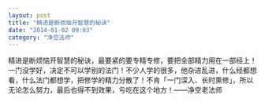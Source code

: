 ```yaml
---
layout: post
title: "精进是断烦恼开智慧的秘诀"
date: "2014-01-02 09:03"
category: "净空法师"
---
```


精进是断烦恼开智慧的秘诀，最要紧的要专精专修，要把全部精力用在一部经上！一门没学好，决定不可以学别的法门！不少人学的很多，他杂进乱进，什么经都想看，什么法门都想学，把修学的精力分散了！不肯「一门深入、长时熏修」，所以无论怎么努力，最后也得不到效果，亏吃在这个地方！——净空老法师
 
